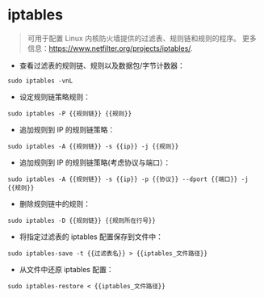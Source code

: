 # iptables

> 可用于配置 Linux 内核防火墙提供的过滤表、规则链和规则的程序。
> 更多信息：<https://www.netfilter.org/projects/iptables/>.

- 查看过滤表的规则链、规则以及数据包/字节计数器：

`sudo iptables -vnL`

- 设定规则链策略规则：

`sudo iptables -P {{规则链}} {{规则}}`

- 追加规则到 IP 的规则链策略：

`sudo iptables -A {{规则链}} -s {{ip}} -j {{规则}}`

- 追加规则到 IP 的规则链策略(考虑协议与端口）：

`sudo iptables -A {{规则链}} -s {{ip}} -p {{协议}} --dport {{端口}} -j {{规则}}`

- 删除规则链中的规则：

`sudo iptables -D {{规则链}} {{规则所在行号}}`

- 将指定过滤表的 iptables 配置保存到文件中：

`sudo iptables-save -t {{过滤表名}} > {{iptables_文件路径}}`

- 从文件中还原 iptables 配置：

`sudo iptables-restore < {{iptables_文件路径}}`
